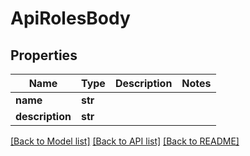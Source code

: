 # ApiRolesBody

## Properties
Name | Type | Description | Notes
------------ | ------------- | ------------- | -------------
**name** | **str** |  | 
**description** | **str** |  | 

[[Back to Model list]](../README.md#documentation-for-models) [[Back to API list]](../README.md#documentation-for-api-endpoints) [[Back to README]](../README.md)

